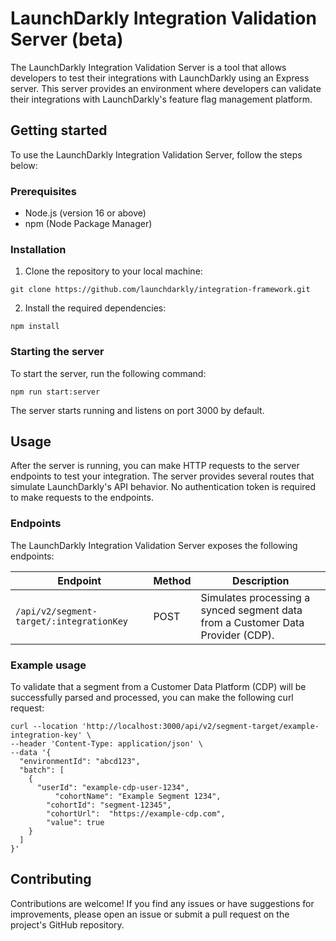 # LaunchDarkly Integration Validation Server (beta)

The LaunchDarkly Integration Validation Server is a tool that allows developers to test their integrations with LaunchDarkly using an Express server. This server provides an environment where developers can validate their integrations with LaunchDarkly's feature flag management platform.

## Getting started

To use the LaunchDarkly Integration Validation Server, follow the steps below:

### Prerequisites

- Node.js (version 16 or above)
- npm (Node Package Manager)

### Installation

1. Clone the repository to your local machine:

```shell
git clone https://github.com/launchdarkly/integration-framework.git
```

2. Install the required dependencies:

```shell
npm install
```

### Starting the server

To start the server, run the following command:

```shell
npm run start:server
```

The server starts running and listens on port 3000 by default.

## Usage

After the server is running, you can make HTTP requests to the server endpoints to test your integration. The server provides several routes that simulate LaunchDarkly's API behavior. No authentication token is required to make requests to the endpoints.

### Endpoints
The LaunchDarkly Integration Validation Server exposes the following endpoints:

| Endpoint           | Method | Description                                   |
|--------------------|--------|-----------------------------------------------|
| `/api/v2/segment-target/:integrationKey`                | POST    | Simulates processing a synced segment data from a Customer Data Provider (CDP). |

### Example usage

To validate that a segment from a Customer Data Platform (CDP) will be successfully parsed and processed, you can make the following curl request:

```shell
curl --location 'http://localhost:3000/api/v2/segment-target/example-integration-key' \
--header 'Content-Type: application/json' \
--data '{
  "environmentId": "abcd123",
  "batch": [
    {
      "userId": "example-cdp-user-1234",
		  "cohortName": "Example Segment 1234",
    	"cohortId": "segment-12345",
    	"cohortUrl":  "https://example-cdp.com",
    	"value": true
    }
  ]
}'
```

## Contributing
Contributions are welcome! If you find any issues or have suggestions for improvements, please open an issue or submit a pull request on the project's GitHub repository.
